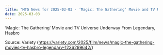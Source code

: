 ```yaml
---
title: "MTG News for 2025-03-03 - ‘Magic: The Gathering’ Movie and TV Universe Under..."
date: 2025-03-03
---
```


‘Magic: The Gathering’ Movie and TV Universe Underway From Legendary, Hasbro

Source: Variety (https://variety.com/2025/film/news/magic-the-gathering-movies-tv-hasbro-legendary-1236299642/)
